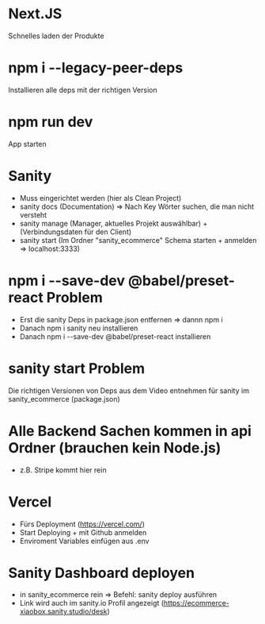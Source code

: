 # Next.JS
Schnelles laden der Produkte

# npm i --legacy-peer-deps
Installieren alle deps mit der richtigen Version

# npm run dev
App starten

# Sanity
- Muss eingerichtet werden (hier als Clean Project)
- sanity docs (Documentation) => Nach Key Wörter suchen, die man nicht versteht
- sanity manage (Manager, aktuelles Projekt auswählbar) + (Verbindungsdaten für den Client)
- sanity start (Im Ordner "sanity_ecommerce" Schema starten + anmelden => localhost:3333)

# npm i --save-dev @babel/preset-react Problem
- Erst die sanity Deps in package.json entfernen => dannn npm i
- Danach npm i sanity neu installieren
- Danach npm i --save-dev @babel/preset-react installieren

# sanity start Problem
Die richtigen Versionen von Deps aus dem Video entnehmen für sanity im sanity_ecommerce (package.json)

# Alle Backend Sachen kommen in api Ordner (brauchen kein Node.js)
- z.B. Stripe kommt hier rein

# Vercel
- Fürs Deployment (https://vercel.com/)
- Start Deploying + mit Github anmelden
- Enviroment Variables einfügen aus .env

# Sanity Dashboard deployen
- in sanity_ecommerce rein => Befehl: sanity deploy ausführen
- Link wird auch im sanity.io Profil angezeigt (https://ecommerce-xiaobox.sanity.studio/desk)
